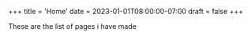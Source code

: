 +++
title = 'Home'
date = 2023-01-01T08:00:00-07:00
draft = false
+++

These are the list of pages i have made
